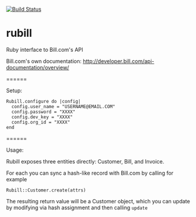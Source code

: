 [![Build Status](https://travis-ci.org/ataber/rubill.svg?branch=master)](https://travis-ci.org/ataber/rubill)

rubill
======

Ruby interface to Bill.com's API

Bill.com's own documentation: http://developer.bill.com/api-documentation/overview/

======

Setup:

```
Rubill.configure do |config|
  config.user_name = "USERNAME@EMAIL.COM"
  config.password = "XXXX"
  config.dev_key = "XXXX"
  config.org_id = "XXXX"
end
```

======

Usage:

Rubill exposes three entities directly: Customer, Bill, and Invoice.

For each you can sync a hash-like record with Bill.com by calling for example

```
Rubill::Customer.create(attrs)
```

The resulting return value will be a Customer object, which you can update by modifying via hash assignment and then calling `update`
